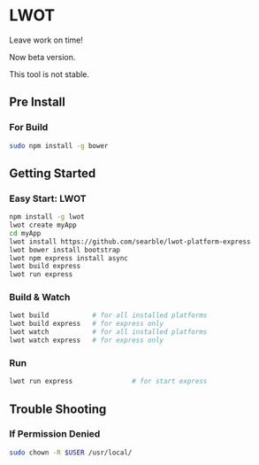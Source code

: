 # LWOT

Leave work on time!

Now beta version.

This tool is not stable.

## Pre Install

### For Build

```bash
sudo npm install -g bower
```

## Getting Started

### Easy Start: LWOT

```bash
npm install -g lwot
lwot create myApp
cd myApp
lwot install https://github.com/searble/lwot-platform-express
lwot bower install bootstrap
lwot npm express install async
lwot build express
lwot run express
```

### Build & Watch

```bash
lwot build           # for all installed platforms
lwot build express   # for express only
lwot watch           # for all installed platforms
lwot watch express   # for express only
```

### Run

```bash
lwot run express               # for start express
```

## Trouble Shooting

### If Permission Denied

```bash
sudo chown -R $USER /usr/local/
```
